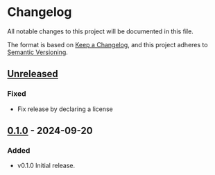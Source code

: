 # Changelog

All notable changes to this project will be documented in this file.

The format is based on [Keep a Changelog](https://keepachangelog.com/en/1.1.0/),
and this project adheres to
[Semantic Versioning](https://semver.org/spec/v2.0.0.html).

## [Unreleased]

### Fixed

- Fix release by declaring a license

## [0.1.0] - 2024-09-20

### Added

- v0.1.0 Initial release.

[Unreleased]: https://github.com/qnighy/absop-js/compare/v0.1.0...HEAD
[0.1.0]: https://github.com/qnighy/absop-jsg/releases/tag/v0.1.0
